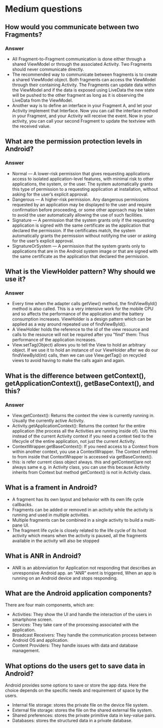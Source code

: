 # Medium questions
## How would you communicate between two Fragments?
### Answer 
- All Fragment-to-Fragment communication is done either through a shared ViewModel or through the associated Activity. Two Fragments should never communicate directly.
- The recommended way to communicate between fragments is to create a shared ViewModel object. Both fragments can access the ViewModel through their containing Activity. The Fragments can update data within the ViewModel and if the data is exposed using LiveData the new state will be pushed to the other fragment as long as it is observing the LiveData from the ViewModel.
- Another way is to define an interface in your Fragment A, and let your Activity implement that Interface. Now you can call the interface method in your Fragment, and your Activity will receive the event. Now in your activity, you can call your second Fragment to update the textview with the received value.

## What are the permission protection levels in Android?
### Answer
- Normal — A lower-risk permission that gives requesting applications access to isolated application-level features, with minimal risk to other applications, the system, or the user. The system automatically grants this type of permission to a requesting application at installation, without asking for the user’s explicit approval.
- Dangerous — A higher-risk permission. Any dangerous permissions requested by an application may be displayed to the user and require confirmation before proceeding, or some other approach may be taken to avoid the user automatically allowing the use of such facilities.
- Signature — A permission that the system grants only if the requesting application is signed with the same certificate as the application that declared the permission. If the certificates match, the system automatically grants the permission without notifying the user or asking for the user’s explicit approval.
- SignatureOrSystem — A permission that the system grants only to applications that are in the Android system image or that are signed with the same certificate as the application that declared the permission.

## What is the ViewHolder pattern? Why should we use it?
### Answer

- Every time when the adapter calls getView() method, the findViewById() method is also called. This is a very intensive work for the mobile CPU and so affects the performance of the application and the battery consumption increases. ViewHolder is a design pattern which can be applied as a way around repeated use of findViewById().
- A ViewHolder holds the reference to the id of the view resource and calls to the resource will not be required after you "find" them: Thus performance of the application increases.
- View.setTag(Object) allows you to tell the View to hold an arbitrary object. If we use it to hold an instance of our ViewHolder after we do our findViewById(int) calls, then we can use View.getTag() on recycled views to avoid having to make the calls again and again.

## What is the difference between getContext(), getApplicationContext(), getBaseContext(), and this?
### Answer

- View.getContext(): Returns the context the view is currently running in. Usually the currently active Activity.
- Activity.getApplicationContext(): Returns the context for the entire application (the process all the Activities are running inside of). Use this instead of the current Activity context if you need a context tied to the lifecycle of the entire application, not just the current Activity.
- ContextWrapper.getBaseContext(): If you need access to a Context from within another context, you use a ContextWrapper. The Context referred to from inside that ContextWrapper is accessed via getBaseContext().
- this: is refer current class object always. this and getContext()are not always same e.g. in Activity class, you can use this because Activity inherits from Context but method getContext() is not in Activity class.

## What is a frament in Android?

- A fragment has its own layout and behavior with its own life cycle callbacks.
- Fragments can be added or removed in an activity while the activity is running and used in multiple activities.
- Multiple fragments can be combined in a single activity to build a multi-pane UI.
- The fragment life cycle is closely related to the life cycle of its host activity which means when the activity is paused, all the fragments available in the activity will also be stopped

## What is ANR in Android?
- ANR is an abbreviation for Application not responding that describes an unresponsive Android app. an "ANR" event is triggered, When an app is running on an Android device and stops responding.

## What are the Android application components?

There are four main components, which are:

- Activities: They show the UI and handle the interaction of the users in smartphone screen.
- Services: They take care of the processing associated with the application.
- Broadcast Receivers: They handle the communication process between Android OS and application.
- Content Providers: They handle issues with data and database management.

## What options do the users get to save data in Android?

Android provides some options to save or store the app data. Here the choice depends on the specific needs and requirement of space by the users.

- Internal file storage: stores the private file on the device file system.
- External file storage: stores the file on the shared external file system.
- Shared preferences: stores the private primitive data in key-value pairs.
- Databases: stores the structured data in a private database.


